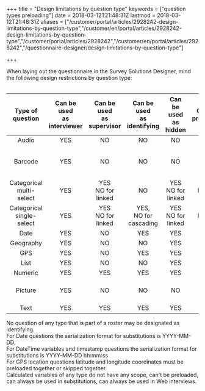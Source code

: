 ﻿+++
title = "Design limitations by question type"
keywords = ["question types preloading"]
date = 2018-03-12T21:48:31Z
lastmod = 2018-03-12T21:48:31Z
aliases = ["/customer/portal/articles/2928242-design-limitations-by-question-type","/customer/en/portal/articles/2928242-design-limitations-by-question-type","/customer/portal/articles/2928242","/customer/en/portal/articles/2928242","/questionnaire-designer/design-limitations-by-question-type"]

+++

When laying out the questionnaire in the Survey Solutions Designer, mind
the following design restrictions by question type:  
 

<table>
<thead>
<tr class="header">
<th style="text-align: center;">Type of question</th>
<th style="text-align: center;">Can be used<br />
as interviewer</th>
<th style="text-align: center;">Can be used<br />
as supervisor</th>
<th style="text-align: center;">Can be used<br />
as identifying</th>
<th style="text-align: center;">Can be used<br />
as hidden</th>
<th style="text-align: center;">Can be preloaded</th>
<th style="text-align: center;">Can be used in substitutions</th>
<th style="text-align: center;">Can be used in<br />
Web interviews</th>
</tr>
</thead>
<tbody>
<tr class="odd">
<td style="text-align: center;">Audio</td>
<td style="text-align: center;">YES</td>
<td style="text-align: center;">NO</td>
<td style="text-align: center;">NO</td>
<td style="text-align: center;">NO</td>
<td style="text-align: center;">NO</td>
<td style="text-align: center;">NO</td>
<td style="text-align: center;">YES</td>
</tr>
<tr class="even">
<td style="text-align: center;">Barcode</td>
<td style="text-align: center;">YES</td>
<td style="text-align: center;">NO</td>
<td style="text-align: center;">NO</td>
<td style="text-align: center;">NO</td>
<td style="text-align: center;">YES</td>
<td style="text-align: center;">YES</td>
<td style="text-align: center;">YES<br />
appears as text entry</td>
</tr>
<tr class="odd">
<td style="text-align: center;">Categorical multi-select</td>
<td style="text-align: center;">YES</td>
<td style="text-align: center;">YES<br />
<span style="text-align: center;">NO for linked</span></td>
<td style="text-align: center;">NO</td>
<td style="text-align: center;">YES<br />
<span style="text-align: center;">NO for linked</span></td>
<td style="text-align: center;">YES<br />
NO for linked</td>
<td style="text-align: center;">NO</td>
<td style="text-align: center;">YES</td>
</tr>
<tr class="even">
<td style="text-align: center;">Categorical single-select</td>
<td style="text-align: center;">YES</td>
<td style="text-align: center;">YES<br />
<span style="text-align: center;">NO for linked</span></td>
<td style="text-align: center;">YES,<br />
NO for cascading</td>
<td style="text-align: center;">YES<br />
<span style="text-align: center;">NO for linked</span></td>
<td style="text-align: center;">YES,<br />
NO for linked</td>
<td style="text-align: center;">YES</td>
<td style="text-align: center;">YES</td>
</tr>
<tr class="odd">
<td style="text-align: center;">Date</td>
<td style="text-align: center;">YES</td>
<td style="text-align: center;">NO</td>
<td style="text-align: center;">YES</td>
<td style="text-align: center;">YES</td>
<td style="text-align: center;">YES</td>
<td style="text-align: center;">YES</td>
<td style="text-align: center;">YES</td>
</tr>
<tr class="even">
<td style="text-align: center;">Geography</td>
<td style="text-align: center;">YES</td>
<td style="text-align: center;">NO</td>
<td style="text-align: center;">NO</td>
<td style="text-align: center;">YES</td>
<td style="text-align: center;">NO</td>
<td style="text-align: center;">NO</td>
<td style="text-align: center;">NO</td>
</tr>
<tr class="odd">
<td style="text-align: center;">GPS</td>
<td style="text-align: center;">YES</td>
<td style="text-align: center;">NO</td>
<td style="text-align: center;">YES</td>
<td style="text-align: center;">YES</td>
<td style="text-align: center;">YES</td>
<td style="text-align: center;">NO</td>
<td style="text-align: center;">YES</td>
</tr>
<tr class="even">
<td style="text-align: center;">List</td>
<td style="text-align: center;">YES</td>
<td style="text-align: center;">NO</td>
<td style="text-align: center;">NO</td>
<td style="text-align: center;">YES</td>
<td style="text-align: center;">YES</td>
<td style="text-align: center;">NO</td>
<td style="text-align: center;">YES</td>
</tr>
<tr class="odd">
<td style="text-align: center;">Numeric</td>
<td style="text-align: center;">YES</td>
<td style="text-align: center;">YES</td>
<td style="text-align: center;">YES</td>
<td style="text-align: center;">YES</td>
<td style="text-align: center;">YES</td>
<td style="text-align: center;">YES</td>
<td style="text-align: center;">YES</td>
</tr>
<tr class="even">
<td style="text-align: center;">Picture</td>
<td style="text-align: center;">YES</td>
<td style="text-align: center;">NO</td>
<td style="text-align: center;">NO</td>
<td style="text-align: center;">NO</td>
<td style="text-align: center;">NO</td>
<td style="text-align: center;">NO</td>
<td style="text-align: center;">YES,<br />
Upload file only</td>
</tr>
<tr class="odd">
<td style="text-align: center;">Text</td>
<td style="text-align: center;">YES</td>
<td style="text-align: center;">YES</td>
<td style="text-align: center;">YES</td>
<td style="text-align: center;">YES</td>
<td style="text-align: center;">YES</td>
<td style="text-align: center;">YES</td>
<td style="text-align: center;">YES</td>
</tr>
</tbody>
</table>

  
No question of any type that is part of a roster may be designated as
identifying.  
For Date questions the serialization format for substitutions is
YYYY-MM-DD.  
For DateTime variables and timestamp questions the serialization format
for substitutions is YYYY-MM-DD hh:mm:ss  
For GPS location questions latitude and longitude coordinates must be
preloaded together or skipped together.  
Calculated variables of any type do not have any scope, can't be
preloaded, can always be used in substitutions, can always be used in
Web interviews.